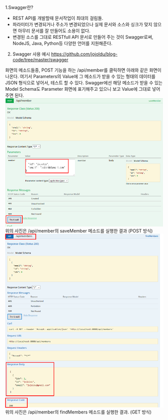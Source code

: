 1.Swagger란?
- REST API를 개발할때 문서작업이 최대의 걸림돌.
- 파라미터가 변경되거나 주소가 변경되었으나 실제 문서와 소스와 싱크가 맞지 않으면 아무리 문서를 잘 만들어도 소용이 없다.
- 변경된 소스를 그대로 RESTfull API 문서로 만들어 주는 것이 Swagger로써, NodeJS, Java, Python등 다양한 언어를 지원해준다.

2. Swagger 사용 예시
https://github.com/jojoldu/blog-code/tree/master/swagger

화면의 메소드들중, POST 기능을 하는 /api/member를 클릭하면 아래와 같은 화면이 나온다. 
여기서 Parameters의 Value에 그 메소드가 받을 수 있는 형태의 데이터를 JSON 형식으로 넣어서, 테스트 할 수 있다.
Swagger에선 해당 메소드가 받을 수 있는 Model Schema도 Parameter 화면에 표기해주고 있으니 보고 Value에 그대로 넣어주면 된다.
![ex_screenshot](./img/post-test.png)
위의 사진은 /api/member의 saveMember 메소드를 실행한 결과 (POST 방식)
![ex_screenshot](./img/find-all-result.png)
위의 사진은 /api/member의 findMembers 메소드를 실행한 결과. (GET 방식)
